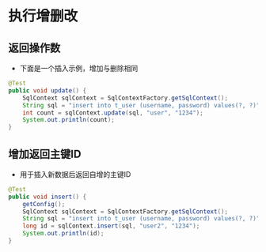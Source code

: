 # 执行增删改

## 返回操作数

* 下面是一个插入示例，增加与删除相同

```java
@Test
public void update() {
    SqlContext sqlContext = SqlContextFactory.getSqlContext();
    String sql = "insert into t_user (username, password) values(?, ?)";
    int count = sqlContext.update(sql, "user", "1234");
    System.out.println(count);
}
```

## 增加返回主键ID

* 用于插入新数据后返回自增的主键ID

```java
@Test
public void insert() {
    getConfig();
    SqlContext sqlContext = SqlContextFactory.getSqlContext();
    String sql = "insert into t_user (username, password) values(?, ?)";
    long id = sqlContext.insert(sql, "user2", "1234");
    System.out.println(id);
}
```